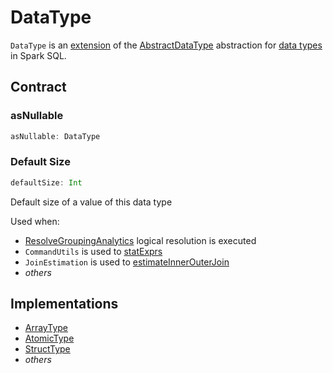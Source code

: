 # DataType

`DataType` is an [extension](#contract) of the [AbstractDataType](AbstractDataType.md) abstraction for [data types](#implementations) in Spark SQL.

## Contract

### <span id="asNullable"> asNullable

```scala
asNullable: DataType
```

### <span id="defaultSize"> Default Size

```scala
defaultSize: Int
```

Default size of a value of this data type

Used when:

* [ResolveGroupingAnalytics](../logical-analysis-rules/ResolveGroupingAnalytics.md) logical resolution is executed
* `CommandUtils` is used to [statExprs](../CommandUtils.md#statExprs)
* `JoinEstimation` is used to [estimateInnerOuterJoin](../logical-operators/JoinEstimation.md#estimateInnerOuterJoin)
* _others_

## Implementations

* [ArrayType](ArrayType.md)
* [AtomicType](AtomicType.md)
* [StructType](StructType.md)
* _others_
